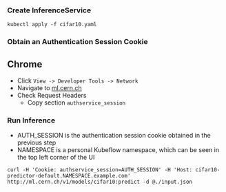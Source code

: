 ### Create InferenceService

```kubectl apply -f cifar10.yaml```

### Obtain an Authentication Session Cookie

## Chrome

- Click `View -> Developer Tools -> Network`
- Navigate to [ml.cern.ch](https://ml.cern.ch)
- Check Request Headers
    - Copy section `authservice_session`

### Run Inference

- AUTH_SESSION is the authentication session cookie obtained in the previous step
- NAMESPACE is a personal Kubeflow namespace, which can be seen in the top left corner of the UI

```curl -H 'Cookie: authservice_session=AUTH_SESSION' -H 'Host: cifar10-predictor-default.NAMESPACE.example.com' http://ml.cern.ch/v1/models/cifar10:predict -d @./input.json```
